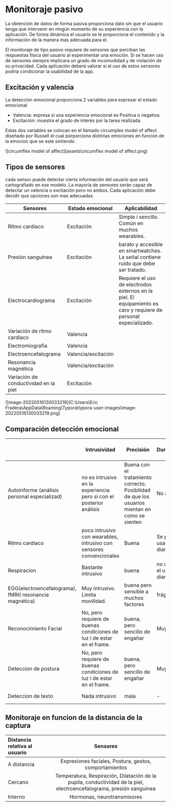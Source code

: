 # Monitoraje pasivo

La obtención de datos de forma pasiva proporciona dato sin que el usuario tenga que intervenir en ningún momento de su experiencia con la aplicación. De forma dinámica el usuario se le proporciona el contenido y la información de la manera mas adecuada para el.

El monitoraje de tipo pasivo requiere de sensores que perciban las respuestas física del usuario al experimentar una emoción. Si se hacen uso de sensores siempre implicara un grado de incomodidad y de violación de su privacidad. Cada aplicación deberá valorar si el uso de estos sensores podría condicionar la usabilidad de la app.

## Excitación y valencia

La detección emocional proporciona 2 variables para expresar el estado emocional

* Valencia: expresa si una experiencia emocional es Positiva o negativa.
* Excitación: muestra el grado de interés por la tarea realizada.

Estas dos variables se colocan en el llamado circumplex model of affect diseñado por Russell el cual porporciona distintas emociones en funcion de la emocion que se este sintiendo.

![circumflex model of affect](assets\circumflex model of affect.png)

## Tipos de sensores

cada sensor puede detectar cierta información del usuario que será cartografiado en ese modelo. La mayoría de sensores serán capaz de detectar un valencia o excitación pero no ambos. Cada aplicación debe decidir que opciones son mas adecuadas. 



| Sensores                              | Estado emocional    | Aplicabilidad                                                |
| ------------------------------------- | ------------------- | ------------------------------------------------------------ |
| Ritmo cardiaco                        | Excitación          | Simple i sencillo. Común en muchos wearables.                |
| Presión sanguínea                     | Excitación          | barato y accesible en smartwatches. La señal contiene ruido que debe ser tratado. |
| Electrocardiograma                    | Excitación          | Requiere el uso de electrodos externos en la piel. El equipamiento es caro y requiere de personal especializado. |
| Variación de ritmo cardiaco           | Valencia            |                                                              |
| Electromiografía                      | Valencia            |                                                              |
| Electroencefalograma                  | Valencia/excitación |                                                              |
| Resonancia magnética                  | Valencia/excitación |                                                              |
| Variación de conductividad en la piel | Excitación          |                                                              |

![image-20220516130033219](C:\Users\Eric Fradera\AppData\Roaming\Typora\typora-user-images\image-20220516130033219.png)

## Comparación detección emocional

|                                                        | Intrusividad                                                 | Precisión                                                    | Durabilidad                | Tiempo de detección | Coste                                                        |
| ------------------------------------------------------ | ------------------------------------------------------------ | ------------------------------------------------------------ | -------------------------- | ------------------- | ------------------------------------------------------------ |
| Autoinforme (análisis personal especializad)           | no es intrusivo en la experiencia pero si con el posterior análisis | Buena con el tratamiento correcto. Posibilidad de que los usuarios mientan en como se sienten | No aplica                  | A posteriori        | No implica detección con hardware, pero requiere de horas de personal experimentado |
| Ritmo cardiaco                                         | poco intrusivo con wearables, intrusivo con sensores convencionales | Buena                                                        | Se puede usar a diario     | tiempo real         | muy baratos                                                  |
| Respiracion                                            | Bastante intrusivo                                           | buena                                                        | no útil para el uso diario | tiempo real         | caro                                                         |
| EGG(electroencefalograma), fMRI( resonancia magnética) | Muy intrusivo. Limita movilidad.                             | buena pero sensible a muchos factores                        | frágil                     | tiempo real         | muy caro                                                     |
| Reconocimiento Facial                                  | No, pero requiere de buenas condiciones de luz i de estar en el frame. | buena, pero sencillo de engañar                              | Muy fuerte                 | tiempo real         | Costes de desarrollo o costes de contratación del servicio   |
| Deteccion de postura                                   | No, pero requiere de buenas condiciones de luz i de estar en el frame. | buena, pero sencillo de engañar                              | Muy fuerte                 | tiempo real         | Costes de desarrollo o costes de contratación del servicio   |
| Deteccion de texto                                     | Nada intrusivo                                               | mala                                                         | -                          | tiempo real         | coste de desarrollo                                          |

## Monitoraje en funcion de la distancia de la captura

| Distancia relativa al usuario |                           Sensores                           |
| :---------------------------- | :----------------------------------------------------------: |
| A distancia                   |    Expresiones faciales, Postura, gestos, comportamientos    |
| Cercano                       | Temperatura, Respiración, Dilatación de la pupila, conductividad de la piel, electroencefalograma, presión sanguínea |
| Interno                       |                 Hormonas, neurotransmisores                  |
